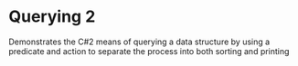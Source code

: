 ﻿# Querying 2

Demonstrates the C#2 means of querying a data structure by using a predicate and action to separate the process into both sorting and printing